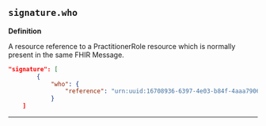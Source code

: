 ## `signature.who`

<b>Definition</b><br>

A resource reference to a PractitionerRole resource which is normally present in the same FHIR Message. 

```json
"signature": [
        {
            "who": {
                "reference": "urn:uuid:16708936-6397-4e03-b84f-4aaa790633e0"
            }
    ]
```

---